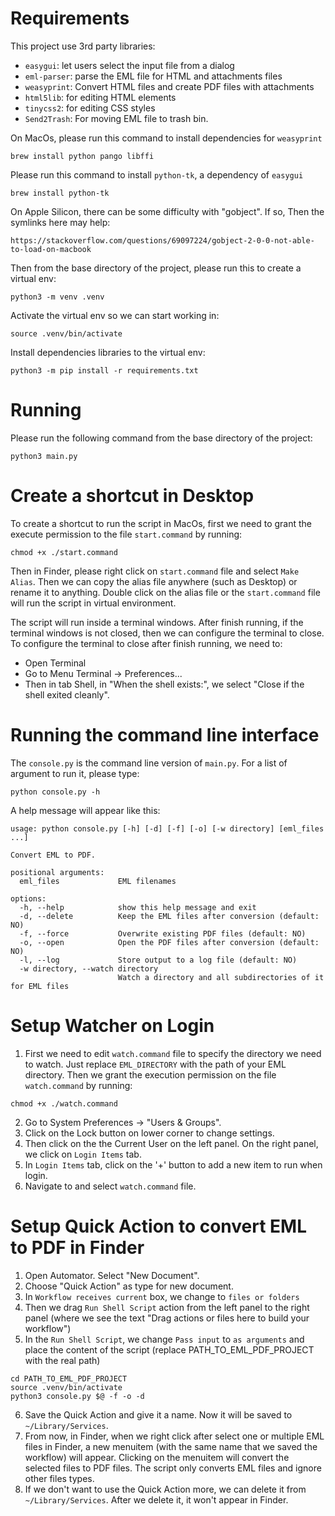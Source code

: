 Requirements
===============================================
This project use 3rd party libraries:

- `easygui`: let users select the input file from a dialog
- `eml-parser`: parse the EML file for HTML and attachments files
- `weasyprint`: Convert HTML files and create PDF files with attachments
- `html5lib`: for editing HTML elements
- `tinycss2`: for editing CSS styles
- `Send2Trash`: For moving EML file to trash bin. 


On MacOs, please run this command to install dependencies for `weasyprint`
```
brew install python pango libffi
```

Please run this command to install `python-tk`, a dependency of `easygui`
```
brew install python-tk
```

On Apple Silicon, there can be some difficulty with "gobject". If so, Then the symlinks here may help:
```
https://stackoverflow.com/questions/69097224/gobject-2-0-0-not-able-to-load-on-macbook
```

Then from the base directory of the project, please run this to create a virtual env:
```
python3 -m venv .venv
```

Activate the virtual env so we can start working in:
```
source .venv/bin/activate
```


Install dependencies libraries to the virtual env:
```
python3 -m pip install -r requirements.txt
```

Running
===============================================
Please run the following command from the base directory of the project:
```
python3 main.py
```

Create a shortcut in Desktop 
===============================================
To create a shortcut to run the script in MacOs, first we need to grant the execute permission to the file `start.command` by running:
```
chmod +x ./start.command
```

Then in Finder, please right click on `start.command` file and select `Make Alias`. Then we can copy the alias file anywhere (such as Desktop) or rename it to anything. 
Double click on the alias file or the `start.command` file will run the script in virtual environment.

The script will run inside a terminal windows. After finish running, if the terminal windows is not closed, then we can configure the terminal to close. To configure the terminal to close after finish running, we need to:
- Open Terminal 
- Go to Menu Terminal -> Preferences...
- Then in tab Shell, in "When the shell exists:", we select "Close if the shell exited cleanly". 

Running the command line interface
====================================
The `console.py` is the command line version of `main.py`. For a list of argument to run it, please type:
```
python console.py -h
```

A help message will appear like this:
```
usage: python console.py [-h] [-d] [-f] [-o] [-w directory] [eml_files ...]

Convert EML to PDF.

positional arguments:
  eml_files             EML filenames

options:
  -h, --help            show this help message and exit
  -d, --delete          Keep the EML files after conversion (default: NO)
  -f, --force           Overwrite existing PDF files (default: NO)
  -o, --open            Open the PDF files after conversion (default: NO)
  -l, --log             Store output to a log file (default: NO)
  -w directory, --watch directory
                        Watch a directory and all subdirectories of it for EML files
```

Setup Watcher on Login
====================================
1. First we need to edit `watch.command` file to specify the directory we need to watch.
 Just replace `EML_DIRECTORY` with the path of your EML directory.
Then we grant the execution permission on the file `watch.command` by running:
```
chmod +x ./watch.command
```
2. Go to System Preferences -> "Users & Groups".
3. Click on the Lock button on lower corner to change settings.
4. Then click on the the Current User on the left panel. On the right panel, we click on `Login Items` tab. 
4. In `Login Items` tab, click on the '+' button to add a new item to run when login. 
5. Navigate to and select `watch.command` file. 

Setup Quick Action to convert EML to PDF in Finder
===================================================
1. Open Automator. Select "New Document".
2. Choose "Quick Action" as type for new document.
3. In `Workflow receives current` box, we change to `files or folders`
4. Then we drag `Run Shell Script` action from the left panel to the right panel (where we see the text "Drag actions or files here to build your workflow")
5. In the `Run Shell Script`, we change `Pass input` to `as arguments` and place the content of the script (replace PATH_TO_EML_PDF_PROJECT with the real path)
```
cd PATH_TO_EML_PDF_PROJECT
source .venv/bin/activate
python3 console.py $@ -f -o -d
```
6. Save the Quick Action and give it a name. Now it will be saved to `~/Library/Services`. 
7. From now, in Finder, when we right click after select one or multiple EML files in Finder, a new menuitem (with the same name that we saved the workflow) will appear. Clicking on the menuitem will convert the selected files to PDF files. The script only converts EML files and ignore other files types. 
8. If we don't want to use the Quick Action more, we can delete it from `~/Library/Services`. After we delete it, it won't appear in Finder. 